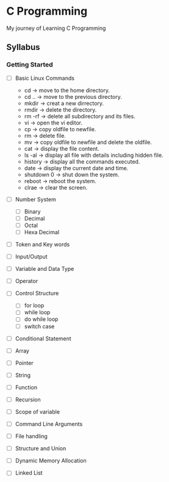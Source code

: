 # C Programming
My journey of Learning C Programming

## Syllabus
### Getting Started
- [ ] Basic Linux Commands
  - cd -> move to the home directory.
  - cd .. -> move to the previous directory.
  - mkdir <newdir> -> creat a new dirrectory.
  - rmdir <dirname> -> delete the directory.
  - rm -rf <dirname> -> delete all subdirectory and its files.
  - vi -> open the vi editor.
  - cp <oldfile> <newfile> -> copy oldfile to newfile.
  - rm <filename> -> delete file.
  - mv <oldfile> <new file> -> copy oldfile to newfile and delete the oldfile.
  - cat <filename> -> display the file content.
  - ls -al -> display all file with details including hidden file.
  - history -> display all the commands executed.
  - date -> display the current date and time.
  - shutdown 0 -> shut down the system.
  - reboot -> reboot the system.
  - clrae -> clear the screen.

- [ ] Number System
    - [ ] Binary
    - [ ] Decimal
    - [ ] Octal
    - [ ] Hexa Decimal
- [ ] Token and Key words
- [ ] Input/Output
- [ ] Variable and Data Type
- [ ] Operator
- [ ] Control Structure
    - [ ] for loop
    - [ ] while loop
    - [ ] do while loop
    - [ ] switch case
- [ ] Conditional Statement
- [ ] Array
- [ ] Pointer
- [ ] String
- [ ] Function
- [ ] Recursion
- [ ] Scope of variable
- [ ] Command Line Arguments
- [ ] File handling
- [ ] Structure and Union
- [ ] Dynamic Memory Allocation
- [ ] Linked List
